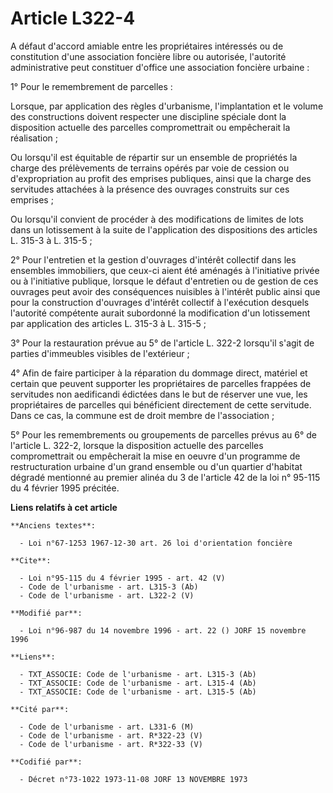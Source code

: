 # Article L322-4

A défaut d'accord amiable entre les propriétaires intéressés ou de constitution d'une association foncière libre ou
autorisée, l'autorité administrative peut constituer d'office une association foncière urbaine : 

1° Pour le remembrement de parcelles : 

Lorsque, par application des règles d'urbanisme, l'implantation et le volume des constructions doivent respecter une
discipline spéciale dont la disposition actuelle des parcelles compromettrait ou empêcherait la réalisation ; 

Ou lorsqu'il est équitable de répartir sur un ensemble de propriétés la charge des prélèvements de terrains opérés par voie
de cession ou d'expropriation au profit des emprises publiques, ainsi que la charge des servitudes attachées à la présence
des ouvrages construits sur ces emprises ; 

Ou lorsqu'il convient de procéder à des modifications de limites de lots dans un lotissement à la suite de l'application des
dispositions des articles L. 315-3 à L. 315-5 ; 

2° Pour l'entretien et la gestion d'ouvrages d'intérêt collectif dans les ensembles immobiliers, que ceux-ci aient été
aménagés à l'initiative privée ou à l'initiative publique, lorsque le défaut d'entretien ou de gestion de ces ouvrages peut
avoir des conséquences nuisibles à l'intérêt public ainsi que pour la construction d'ouvrages d'intérêt collectif à
l'exécution desquels l'autorité compétente aurait subordonné la modification d'un lotissement par application des articles L.
315-3 à L. 315-5 ; 

3° Pour la restauration prévue au 5° de l'article L. 322-2 lorsqu'il s'agit de parties d'immeubles visibles de l'extérieur ; 

4° Afin de faire participer à la réparation du dommage direct, matériel et certain que peuvent supporter les propriétaires de
parcelles frappées de servitudes non aedificandi édictées dans le but de réserver une vue, les propriétaires de parcelles qui
bénéficient directement de cette servitude. Dans ce cas, la commune est de droit membre de l'association ; 

5° Pour les remembrements ou groupements de parcelles prévus au 6° de l'article L. 322-2, lorsque la disposition actuelle des
parcelles compromettrait ou empêcherait la mise en oeuvre d'un programme de restructuration urbaine d'un grand ensemble ou
d'un quartier d'habitat dégradé mentionné au premier alinéa du 3 de l'article 42 de la loi n° 95-115 du 4 février 1995
précitée.

**Liens relatifs à cet article**

	**Anciens textes**:

	  - Loi n°67-1253 1967-12-30 art. 26 loi d'orientation foncière

	**Cite**:

	  - Loi n°95-115 du 4 février 1995 - art. 42 (V)
	  - Code de l'urbanisme - art. L315-3 (Ab)
	  - Code de l'urbanisme - art. L322-2 (V)

	**Modifié par**:

	  - Loi n°96-987 du 14 novembre 1996 - art. 22 () JORF 15 novembre 1996

	**Liens**:

	  - TXT_ASSOCIE: Code de l'urbanisme - art. L315-3 (Ab)
	  - TXT_ASSOCIE: Code de l'urbanisme - art. L315-4 (Ab)
	  - TXT_ASSOCIE: Code de l'urbanisme - art. L315-5 (Ab)

	**Cité par**:

	  - Code de l'urbanisme - art. L331-6 (M)
	  - Code de l'urbanisme - art. R*322-23 (V)
	  - Code de l'urbanisme - art. R*322-33 (V)

	**Codifié par**:

	  - Décret n°73-1022 1973-11-08 JORF 13 NOVEMBRE 1973

